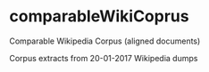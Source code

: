# comparableWikiCoprus
Comparable Wikipedia Corpus (aligned documents)

Corpus extracts from 20-01-2017 Wikipedia dumps
